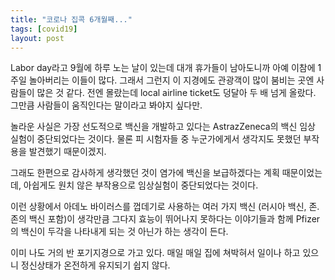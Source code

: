 ```yaml
---
title: "코로나 집콕 6개월째..."
tags: [covid19]
layout: post
---
```


Labor day라고 9월에 하루 노는 날이 있는데 대개 휴가들이 남아도니까 아예 이참에 1주일 놀아버리는 이들이 많다. 그래서 그런지 이 지경에도 관광객이 많이 붐비는 곳엔 사람들이 많은 것 같다. 전엔 몰랐는데 local airline ticket도 덩달아 두 배 넘게 올랐다. 그만큼 사람들이 움직인다는 말이라고 봐야지 싶다만.

놀라운 사실은 가장 선도적으로 백신을 개발하고 있다는 AstrazZeneca의 백신 임상 실험이 중단되었다는 것이다. 물론 피 시험자들 중 누군가에게서 생각지도 못했던 부작용을 발견했기 때문이겠지.

그래도 한편으로 감사하게 생각했던 것이 염가에 백신을 보급하겠다는 계획 때문이었는데, 아쉽게도 원치 않은 부작용으로 임상실험이 중단되었다는 것이다.

이런 상황에서 아데노 바이러스를 껍데기로 사용하는 여러 가지 백신 (러시아 백신, 존.존의 백신 포함)이 생각만큼 그다지 효능이 뛰어나지 못하다는 이야기들과 함께 Pfizer의 백신이 두각을 나타내게 되는 것 아닌가 하는 생각이 든다.

이미 나도 거의 반 포기지경으로 가고 있다. 매일 매일 집에 쳐박혀서 일이나 하고 있으니 정신상태가 온전하게 유지되기 쉽지 않다. 